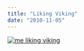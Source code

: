 ```yaml
---
title: "Liking Viking"
date: "2010-11-05"
---
```


[![](http://nickfoden.files.wordpress.com/2010/11/me-liking-viking1.jpg "me liking viking")](http://nickfoden.files.wordpress.com/2010/11/me-liking-viking1.jpg)
